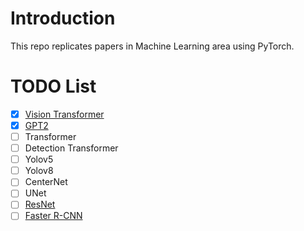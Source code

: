 # Introduction
This repo replicates papers in Machine Learning area using PyTorch.

# TODO List
- [x] [Vision Transformer](https://github.com/GuilinXie/Paper_Replicating/tree/main/vision_transformer)
- [x] [GPT2](https://github.com/GuilinXie/Paper_Replicating/tree/main/gpt2)
- [ ] Transformer    
- [ ] Detection Transformer 
- [ ] Yolov5   
- [ ] Yolov8  
- [ ] CenterNet  
- [ ] UNet
- [ ] [ResNet](https://arxiv.org/pdf/1512.03385.pdf)
- [ ] [Faster R-CNN](https://arxiv.org/pdf/1506.01497.pdf)
